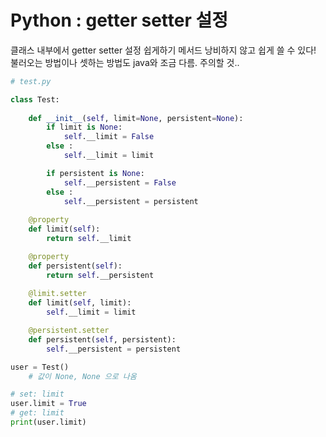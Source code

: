 # Python : getter setter 설정

클래스 내부에서 getter setter 설정 쉽게하기 메서드 낭비하지 않고 쉽게 쓸 수 있다!  불러오는 방법이나 셋하는 방법도 java와 조금 다름. 주의할 것..



```python
# test.py

class Test:
	
	def __init__(self, limit=None, persistent=None):
        if limit is None:
            self.__limit = False
        else : 
            self.__limit = limit

        if persistent is None:
            self.__persistent = False
        else :
            self.__persistent = persistent
	
    @property
    def limit(self):
        return self.__limit

    @property
    def persistent(self):
        return self.__persistent
    
    @limit.setter
    def limit(self, limit):
        self.__limit = limit

    @persistent.setter
    def persistent(self, persistent):
        self.__persistent = persistent
```



```python
user = Test() 
	# 값이 None, None 으로 나옴

# set: limit
user.limit = True
# get: limit 
print(user.limit)
```

